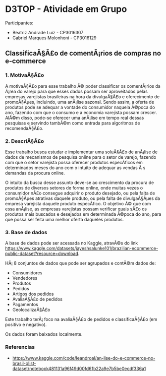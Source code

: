 # D3TOP - Atividade em Grupo

Participantes:
* Beatriz Andrade Luiz - CP3016307
* Gabriel Marques Molonhoni - CP3016129

## ClassificaÃ§Ã£o de comentÃ¡rios de compras no e-commerce

### 1. MotivaÃ§Ã£o

A motivaÃ§Ã£o para esse trabalho Ã© poder classificar os comentÃ¡rios da Ã¡rea do varejo
para que esses dados possam ser aproveitados pelas empresas varejistas brasileiras na hora da
divulgaÃ§Ã£o e oferecimento de promoÃ§Ãµes, incluindo, uma anÃ¡lise sazonal. Sendo assim, a oferta de
produtos pode se adequar a vontade do consumidor naquela Ã©poca do ano, fazendo com que o
consumo e a economia varejista possam crescer. AlÃ©m disso, pode-se oferecer uma anÃ¡lise em
tempo real dessas pesquisas e servindo tambÃ©m como entrada para algoritmos de recomendaÃ§Ã£o.

### 2. DescriÃ§Ã£o
Esse trabalho busca estudar e implementar uma soluÃ§Ã£o de anÃ¡lise de dados de
mecanismos de pesquisa online para o setor de varejo, fazendo com que o setor varejista possa
oferecer produtos especÃ­ficos em determinados meses do ano com o intuito de adequar as vendas
Ã s demandas da procura online.

O intuito da busca desse assunto deve-se ao crescimento da procura de produtos de
diversos setores de forma online, onde muitas vezes o consumidor nÃ£o consegue adquirir o
produto desejado, ou pela falta de promoÃ§Ãµes atrativas daquele produto, ou pela falta de
divulgaÃ§Ãµes da empresa varejista daquele produto especÃ­fico. O objetivo Ã© que com essa anÃ¡lise,
as empresas varejistas possam verificar quais sÃ£o os produtos mais buscados e desejados em
determinada Ã©poca do ano, para que possa ser feita uma melhor oferta daqueles produtos.

### 3. Base de dados

A base de dados pode ser acessada no Kaggle, atravÃ©s do link https://www.kaggle.com/datasets/jayeshsalunke101/brazilian-ecommerce-public-dataset?resource=download.

HÃ¡ 8 conjuntos de dados que pode ser agrupados e contÃ©m dados de:

* Consumidores
* Vendedores
* Produtos
* Pedidos
* Artigos dos pedidos
* AvaliaÃ§Ã£o de pedidos
* Pagamentos
* GeolocalizaÃ§Ã£o

Este trabalho terÃ¡ foco na avaliaÃ§Ã£o de pedidos e classificaÃ§Ã£o (em positivo e negativo).

Os dados foram baixados localmente.

### Referencias
* https://www.kaggle.com/code/leandroal/an-lise-do-e-commerce-no-brasil-olist-dataset/notebook481131a96f49d00fd61b22a9e7b5be0ecdf336a1
